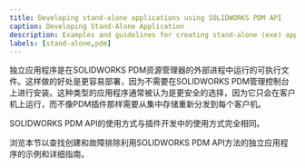 ```yaml
---
title: Developing stand-alone applications using SOLIDWORKS PDM API
caption: Developing Stand-Alone Application
description: Examples and guidelines for creating stand-alone (exe) applications with SOLIDWORKS PDM API
labels: [stand-alone,pdm]
---
```

独立应用程序是在SOLIDWORKS PDM资源管理器的外部进程中运行的可执行文件。这样做的好处是更容易部署，因为不需要在SOLIDWORKS PDM管理控制台上进行安装。这种类型的应用程序通常被认为是更安全的选择，因为它只会在客户机上运行，而不像PDM插件那样需要从集中存储重新分发到每个客户机。

SOLIDWORKS PDM API的使用方式与插件开发中的使用方式完全相同。

浏览本节以查找创建和故障排除利用SOLIDWORKS PDM API方法的独立应用程序的示例和详细指南。